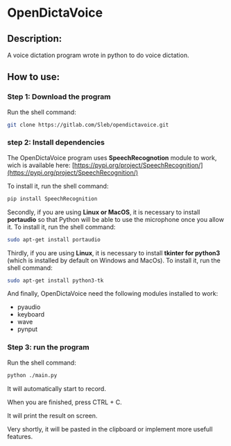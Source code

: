 # OpenDictaVoice

## Description:

A voice dictation program wrote in python to do voice dictation.

## How to use:

### Step 1: Download the program

Run the shell command:
```bash
git clone https://gitlab.com/Sleb/opendictavoice.git
```

### step 2: Install dependencies

The OpenDictaVoice program uses **SpeechRecognotion** module to work, wich is available here: 
[https://pypi.org/project/SpeechRecognition/](https://pypi.org/project/SpeechRecognition/)

To install it, run the shell command:
```bash
pip install SpeechRecognition
```

Secondly, if you are using **Linux or MacOS**, it is necessary to install **portaudio** so that Python will be able to use the microphone once you allow it.
To install it, run the shell command:
```bash
sudo apt-get install portaudio
```

Thirdly, if you are using **Linux**, it is necessary to install **tkinter for python3** (which is installed by default on Windows and MacOs).
To install it, run the shell command:
```bash
sudo apt-get install python3-tk
```

And finally, OpenDictaVoice need the following modules installed to work:
- pyaudio
- keyboard
- wave
- pynput

### Step 3: run the program

Run the shell command:
```bash
python ./main.py
```

It will automatically start to record.

When you are finished, press CTRL + C.

It will print the result on screen.

Very shortly, it will be pasted in the clipboard or implement more usefull features.
